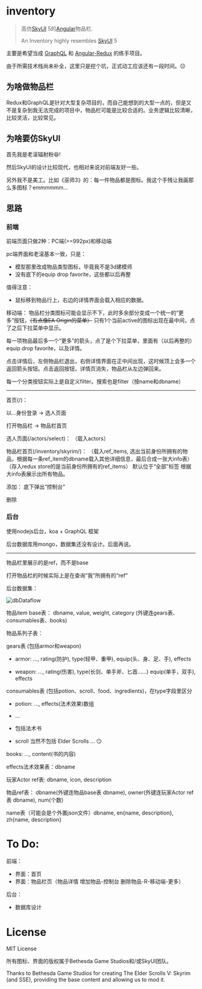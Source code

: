 # inventory
> 高仿[SkyUI](https://www.nexusmods.com/skyrimspecialedition/mods/12604) 5的[Angular](https://github.com/angular/angular)物品栏.
> 
> An Inventory highly resembles [SkyUI](https://www.nexusmods.com/skyrimspecialedition/mods/12604) 5

主要是希望当成 [GraphQL](https://github.com/graphql/graphql-js) 和 [Angular-Redux](https://github.com/angular-redux/store) 的练手项目。

由于所需技术栈尚未补全，这里只是挖个坑，正式动工应该还有一段时间。😐

## 为啥做物品栏
Redux和GraphQL是针对大型复杂项目的，而自己能想到的大型一点的，但是又不是复杂到我无法完成的项目中，物品栏可能是比较合适的。业务逻辑比较清晰，比较灵活，比较常见。

## 为啥要仿SkyUI

首先我是老滚辐射粉😆!

然后SkyUI的设计比较现代，也相对来说对前端友好一些。

另外我不是美工。比如《巫师3》的：每一件物品都是图标。我这个手残让我画那么多图标？emmmmmm...

## 思路

### 前端
前端页面只做2种：PC端(>=992px)和移动端

pc端界面和老滚基本一致，只是：
- 模型那里改成物品类型图标，毕竟我不是3d建模师
- 没有底下的equip drop favorite，这些都以后再整

值得注意：
- 鼠标移到物品行上，右边的详情界面会载入相应的数据。

移动端：
物品栏分类图标可能会显示不下，此时多余部分变成一个统一的“更多”按钮，~~（有点像EA Origin的菜单）~~ 只有1个当前active的图标出现在最中间，点了之后下拉菜单中显示。

每一项物品最后多一个“更多”的箭头，点了是个下拉菜单，里面有（以后再整的）equip drop favorite，以及详情。

点击详情后，左侧物品栏退出，右侧详情界面在正中间出现，这时候顶上会多一个返回箭头按钮。点击返回按钮，详情页消失，物品栏从左边弹回来。

每一个分类按钮实际上是自定义filter。搜索也是filter（按name和dbname）

---------------------------------------
首页(/)：

以...身份登录 -> 选人页面  

打开物品栏 -> 物品栏首页

选人页面(/actors/select)：
（载入actors）

物品栏首页(/inventory/skyrim/)：
（载入ref_items, 选出当前身份所拥有的物品，根据每一条ref_item的dbname载入其他详细信息，最后合成一张大info表）
（存入redux store的是当前身份所拥有的ref_items）
默认位于“全部”标签
根据大info表展示出所有物品。

添加： 底下弹出“控制台”

删除


### 后台

使用nodejs后台，koa + GraphQL 框架

后台数据库用mongo，数据集还没有设计。后面再说。

---------------------------------------

物品栏里展示的是ref，而不是base

打开物品栏的时候实际上是在查询“我”所拥有的“ref”

后台数据集：

![dbDataflow](https://i.imgur.com/LceAXqF.png)

物品item base表： dbname, value, weight, category (外键连gears表、consumables表、books)

物品系列子表：

gears表 (包括armor和weapon)

- armor: ..., rating(防护), type(轻甲、重甲), equip(头、身、足、手), effects

- weapon: ..., rating(伤害), type(长剑、单手斧、匕首……) equip(单手，双手), effects

consumables表 (包括potion、scroll、food、ingredients)，在type字段里区分

- potion: ..., effects(法术效果)数组

- ...

- 包括法术书

- scroll 当然不包括 Elder Scrolls ... 😏

books: ..., content(书的内容)

effects法术效果表：dbname

玩家Actor ref表: dbname, icon, description

物品ref表： dbname(外键连物品base表 dbname), owner(外键连玩家Actor ref表 dbname), num(个数)

name表（可能会是个外置json文件）dbname, en{name, description}, zh{name, description}

# To Do:

前端：

- 界面：首页
- 界面：物品栏页（物品详情 增加物品-控制台 删除物品-R-移动端-更多）

后台：

- 数据库设计

# License

MIT License

所有图标、界面的版权属于Bethesda Game Studios和/或SkyUI团队。

Thanks to Bethesda Game Studios for creating The Elder Scrolls V: Skyrim (and SSE), providing the base content and allowing us to mod it.

